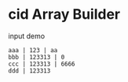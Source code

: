 # cid Array Builder

input demo

```
aaa | 123 | aa
bbb | 123313 | 0
ccc | 123313 | 6666
ddd | 123313
```





